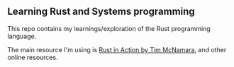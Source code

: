 ## Learning Rust and Systems programming
This repo contains my learnings/exploration of the Rust programming language.

The main resource I'm using is [Rust in Action by Tim McNamara](https://www.manning.com/books/rust-in-action), and other online resources.
